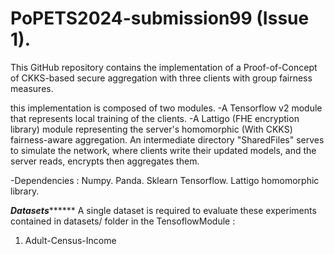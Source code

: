 # PoPETS2024-submission99 (Issue 1).

This GitHub repository contains the implementation of a Proof-of-Concept of CKKS-based secure aggregation with three clients with group fairness measures.

this implementation is composed of two modules.
             -A Tensorflow v2 module that represents local training of the clients.
             -A Lattigo (FHE encryption library) module representing the server's homomorphic (With CKKS) fairness-aware aggregation.
     An intermediate directory "SharedFiles" serves to simulate the network, where clients write their updated models, and the server reads, encrypts then aggregates them.  

-Dependencies :
       Numpy.
       Panda.
       Sklearn
       Tensorflow.
       Lattigo homomorphic library.
       



*****************Datasets***********************
A single dataset is required to evaluate these experiments contained in datasets/ folder in the TensoflowModule : 
1) Adult-Census-Income

